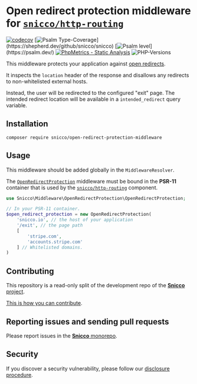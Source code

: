 # Open redirect protection middleware for [`snicco/http-routing`](https://github.com/snicco/http-routing)

[![codecov](https://img.shields.io/badge/Coverage-100%25-success
)](https://codecov.io/gh/snicco/snicco)
[![Psalm Type-Coverage](https://shepherd.dev/github/snicco/snicco/coverage.svg?)](https://shepherd.dev/github/snicco/snicco)
[![Psalm level](https://shepherd.dev/github/snicco/snicco/level.svg?)](https://psalm.dev/)
[![PhpMetrics - Static Analysis](https://img.shields.io/badge/PhpMetrics-Static_Analysis-2ea44f)](https://snicco.github.io/snicco/phpmetrics/OpenRedirectProtection/index.html)
![PHP-Versions](https://img.shields.io/badge/PHP-%5E7.4%7C%5E8.0%7C%5E8.1-blue)

This middleware protects your application against [open redirects](https://cheatsheetseries.owasp.org/cheatsheets/Unvalidated_Redirects_and_Forwards_Cheat_Sheet.html).

It inspects the `location` header of the response and disallows any redirects to non-whitelisted
external hosts.

Instead, the user will be redirected to the configured "exit" page.
The intended redirect location will be available in a `intended_redirect` query variable.

## Installation

```shell
composer require snicco/open-redirect-protection-middleware
```

## Usage

This middleware should be added globally in the `MiddlewareResolver`.

The [`OpenRedirectProtection`](src/OpenRedirectProtection.php) middleware must be bound in the **PSR-11** container
that is used by the [`snicco/http-routing`](https://github.com/snicco/http-routing) component.

````php
use Snicco\Middleware\OpenRedirectProtection\OpenRedirectProtection;

// In your PSR-11 container.
$open_redirect_protection = new OpenRedirectProtection(
    'snicco.io', // the host of your application
    '/exit', // the page path
    [
        'stripe.com',
        'accounts.stripe.com'    
    ] // Whitelisted domains.
)

````

## Contributing

This repository is a read-only split of the development repo of the [**Snicco** project](https://github.com/snicco/snicco).

[This is how you can contribute](https://github.com/snicco/snicco/blob/master/CONTRIBUTING.md).

## Reporting issues and sending pull requests

Please report issues in the
[**Snicco** monorepo](https://github.com/snicco/snicco/blob/master/CONTRIBUTING.md##using-the-issue-tracker).

## Security

If you discover a security vulnerability, please follow
our [disclosure procedure](https://github.com/snicco/snicco/blob/master/SECURITY.md).
